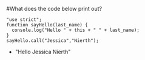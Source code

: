 #What does the code below print out?
```
"use strict";
function sayHello(last_name) {
  console.log("Hello " + this + " " + last_name);
}
sayHello.call("Jessica","Nierth");
```
* "Hello Jessica Nierth"
